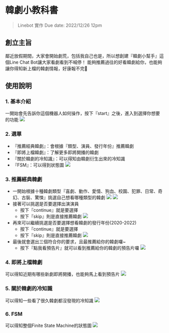 # 韓劇小教科書
> Linebot 實作
> Due date: 2022/12/26 12pm

## 創立主旨
鄰近放假期間，大家會開始劇荒，包括我自己也是，所以想創建『韓劇小幫手』這個Line Chat Bot讓大家看劇看到不喊停！
能夠推薦過往的好看韓劇給你，也能夠讓你得知新上檔的韓劇情報，好康報不完🥳

## 使用說明
### 1. 基本介紹
一開始會先告訴你這個機器人如何操作，按下『start』之後，進入到選擇你想要的功能
![](https://img.onl/cqstPV)

### 2. 選單
- 『推薦經典韓劇』：會根據『類型、演員、發行年份』推薦韓劇
- 『即將上檔韓劇』：了解更多即將開播的韓劇
- 『關於韓劇的冷知識』：可以得知由韓劇衍生出來的冷知識
- 『FSM』：可以得到狀態圖
![](https://img.onl/IAt0Px)

### 3. 推薦經典韓劇
- 一開始根據十種韓劇類型『喜劇、動作、愛情、狗血、校園、犯罪、日常、奇幻、古裝、驚悚』挑選自己想看哪種類型的韓劇
![](https://img.onl/cGYMt)
![](https://img.onl/UMKMUA)
- 接著可以挑選是否要選擇出演演員
    - 按下『continue』就是要選擇
    - 按下『skip』則是直接推薦韓劇
![](https://img.onl/cMyAYN)
- 再來可以繼續挑選是否要選擇想看韓劇的發行年份(2020-2022)
    - 按下『continue』就是要選擇
    - 按下『skip』則是直接推薦韓劇
![](https://img.onl/112GcB)
- 最後就會選出三個符合你的要求，且最推薦給你的韓劇囉~
    - 按下『點我看預告片』就可以看到推薦給你的韓劇的預告片囉
![](https://img.onl/RAeX90)

### 4. 即將上檔韓劇
可以得知近期有哪些新劇即將開播，也能夠馬上看到預告片
![](https://img.onl/goTZDA)

### 5. 關於韓劇的冷知識
可以得知一些看了很久韓劇都沒發現的冷知識
![](https://img.onl/zFEqH)

### 6. FSM
可以得知整個Finite State Machine的狀態圖
![](https://img.onl/u7dQEq)